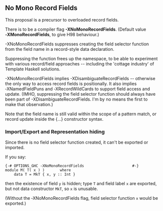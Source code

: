 ## No Mono Record Fields



This proposal is a precursor to overloaded record fields.



There is to be a compiler flag **-XNoMonoRecordFields**. (Default value **‑XMonoRecordFields**, to give H98 behaviour.)



-XNoMonoRecordFields suppresses creating the field selector function from the field name in a record-style data declaration.



Suppressing the function frees up the namespace, to be able to experiment with various record/field approaches -- including the 'cottage industry' of Template Haskell solutions.



-XNoMonoRecordFields implies -XDisambiguateRecordFields -- otherwise the only way to access record fields is positionally. It also implies ‑XNamedFieldPuns and ‑XRecordWildCards to support field access and update. (IMHO, suppressing the field selector function should always have been part of -XDisambiguateRecordFields. I'm by no means the first to make that observation.) 



Note that the field name is still valid within the scope of a pattern match, or record update inside the {...} constructor syntax.


### Import/Export and Representation hiding



Since there is no field selector function created, it can't be exported or imported.



If you say:


```wiki
{-# OPTIONS_GHC -XNoMonoRecordFields                      #-}
module M( T( x ) )       where
    data T = MkT { x, y :: Int }
```


then the existence of field `y` is hidden;
type `T` and field label `x` are exported, but not data constructor `MkT`, so `x` is unusable.



(Without the ‑XNoMonoRecordFields flag, field selector function `x` would be exported.)


